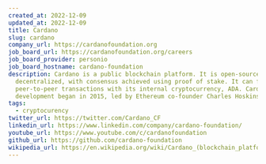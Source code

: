 ```yaml
---
created_at: 2022-12-09
updated_at: 2022-12-09
title: Cardano
slug: cardano
company_url: https://cardanofoundation.org
job_board_url: https://cardanofoundation.org/careers
job_board_provider: personio
job_board_hostname: cardano-foundation
description: Cardano is a public blockchain platform. It is open-source and
  decentralized, with consensus achieved using proof of stake. It can facilitate
  peer-to-peer transactions with its internal cryptocurrency, ADA. Cardano's
  development began in 2015, led by Ethereum co-founder Charles Hoskinson.
tags:
  - cryptocurency
twitter_url: https://twitter.com/Cardano_CF
linkedin_url: https://www.linkedin.com/company/cardano-foundation/
youtube_url: https://www.youtube.com/c/cardanofoundation
github_url: https://github.com/cardano-foundation
wikipedia_url: https://en.wikipedia.org/wiki/Cardano_(blockchain_platform)
---
```

